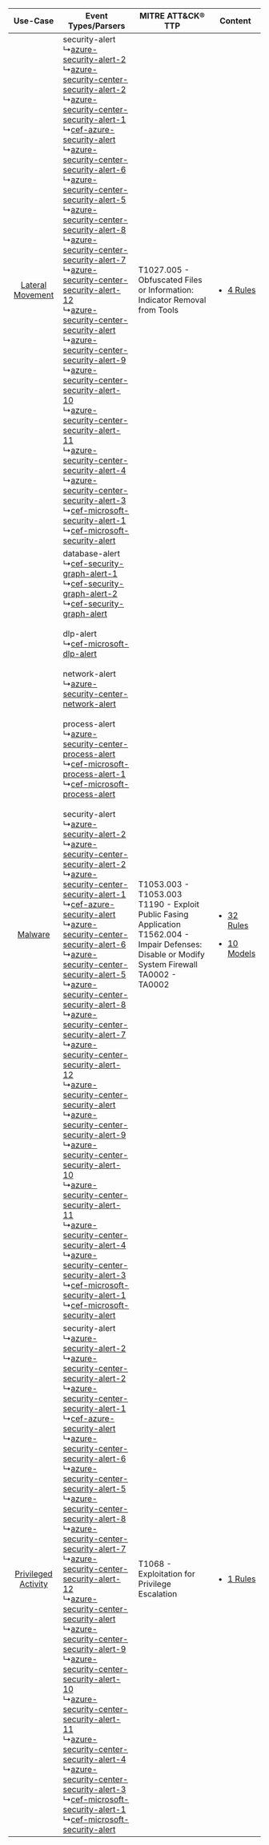 |    Use-Case    | Event Types/Parsers    | MITRE ATT&CK® TTP    | Content    |
|:----:| ---- | ---- | ---- |
|    [Lateral Movement](../../../UseCases/uc_lateral_movement.md)    |  security-alert<br> ↳[azure-security-alert-2](Ps/pC_azuresecurityalert2.md)<br> ↳[azure-security-center-security-alert-2](Ps/pC_azuresecuritycentersecurityalert2.md)<br> ↳[azure-security-center-security-alert-1](Ps/pC_azuresecuritycentersecurityalert1.md)<br> ↳[cef-azure-security-alert](Ps/pC_cefazuresecurityalert.md)<br> ↳[azure-security-center-security-alert-6](Ps/pC_azuresecuritycentersecurityalert6.md)<br> ↳[azure-security-center-security-alert-5](Ps/pC_azuresecuritycentersecurityalert5.md)<br> ↳[azure-security-center-security-alert-8](Ps/pC_azuresecuritycentersecurityalert8.md)<br> ↳[azure-security-center-security-alert-7](Ps/pC_azuresecuritycentersecurityalert7.md)<br> ↳[azure-security-center-security-alert-12](Ps/pC_azuresecuritycentersecurityalert12.md)<br> ↳[azure-security-center-security-alert](Ps/pC_azuresecuritycentersecurityalert.md)<br> ↳[azure-security-center-security-alert-9](Ps/pC_azuresecuritycentersecurityalert9.md)<br> ↳[azure-security-center-security-alert-10](Ps/pC_azuresecuritycentersecurityalert10.md)<br> ↳[azure-security-center-security-alert-11](Ps/pC_azuresecuritycentersecurityalert11.md)<br> ↳[azure-security-center-security-alert-4](Ps/pC_azuresecuritycentersecurityalert4.md)<br> ↳[azure-security-center-security-alert-3](Ps/pC_azuresecuritycentersecurityalert3.md)<br> ↳[cef-microsoft-security-alert-1](Ps/pC_cefmicrosoftsecurityalert1.md)<br> ↳[cef-microsoft-security-alert](Ps/pC_cefmicrosoftsecurityalert.md)<br>    | T1027.005 - Obfuscated Files or Information: Indicator Removal from Tools<br>    | [<ul><li>4 Rules</li></ul>](RM/r_m_microsoft_azure_security_center_Lateral_Movement.md)    |
|    [Malware](../../../UseCases/uc_malware.md)    |  database-alert<br> ↳[cef-security-graph-alert-1](Ps/pC_cefsecuritygraphalert1.md)<br> ↳[cef-security-graph-alert-2](Ps/pC_cefsecuritygraphalert2.md)<br> ↳[cef-security-graph-alert](Ps/pC_cefsecuritygraphalert.md)<br><br> dlp-alert<br> ↳[cef-microsoft-dlp-alert](Ps/pC_cefmicrosoftdlpalert.md)<br><br> network-alert<br> ↳[azure-security-center-network-alert](Ps/pC_azuresecuritycenternetworkalert.md)<br><br> process-alert<br> ↳[azure-security-center-process-alert](Ps/pC_azuresecuritycenterprocessalert.md)<br> ↳[cef-microsoft-process-alert-1](Ps/pC_cefmicrosoftprocessalert1.md)<br> ↳[cef-microsoft-process-alert](Ps/pC_cefmicrosoftprocessalert.md)<br><br> security-alert<br> ↳[azure-security-alert-2](Ps/pC_azuresecurityalert2.md)<br> ↳[azure-security-center-security-alert-2](Ps/pC_azuresecuritycentersecurityalert2.md)<br> ↳[azure-security-center-security-alert-1](Ps/pC_azuresecuritycentersecurityalert1.md)<br> ↳[cef-azure-security-alert](Ps/pC_cefazuresecurityalert.md)<br> ↳[azure-security-center-security-alert-6](Ps/pC_azuresecuritycentersecurityalert6.md)<br> ↳[azure-security-center-security-alert-5](Ps/pC_azuresecuritycentersecurityalert5.md)<br> ↳[azure-security-center-security-alert-8](Ps/pC_azuresecuritycentersecurityalert8.md)<br> ↳[azure-security-center-security-alert-7](Ps/pC_azuresecuritycentersecurityalert7.md)<br> ↳[azure-security-center-security-alert-12](Ps/pC_azuresecuritycentersecurityalert12.md)<br> ↳[azure-security-center-security-alert](Ps/pC_azuresecuritycentersecurityalert.md)<br> ↳[azure-security-center-security-alert-9](Ps/pC_azuresecuritycentersecurityalert9.md)<br> ↳[azure-security-center-security-alert-10](Ps/pC_azuresecuritycentersecurityalert10.md)<br> ↳[azure-security-center-security-alert-11](Ps/pC_azuresecuritycentersecurityalert11.md)<br> ↳[azure-security-center-security-alert-4](Ps/pC_azuresecuritycentersecurityalert4.md)<br> ↳[azure-security-center-security-alert-3](Ps/pC_azuresecuritycentersecurityalert3.md)<br> ↳[cef-microsoft-security-alert-1](Ps/pC_cefmicrosoftsecurityalert1.md)<br> ↳[cef-microsoft-security-alert](Ps/pC_cefmicrosoftsecurityalert.md)<br> | T1053.003 - T1053.003<br>T1190 - Exploit Public Fasing Application<br>T1562.004 - Impair Defenses: Disable or Modify System Firewall<br>TA0002 - TA0002<br> | [<ul><li>32 Rules</li></ul><ul><li>10 Models</li></ul>](RM/r_m_microsoft_azure_security_center_Malware.md) |
| [Privileged Activity](../../../UseCases/uc_privileged_activity.md) |  security-alert<br> ↳[azure-security-alert-2](Ps/pC_azuresecurityalert2.md)<br> ↳[azure-security-center-security-alert-2](Ps/pC_azuresecuritycentersecurityalert2.md)<br> ↳[azure-security-center-security-alert-1](Ps/pC_azuresecuritycentersecurityalert1.md)<br> ↳[cef-azure-security-alert](Ps/pC_cefazuresecurityalert.md)<br> ↳[azure-security-center-security-alert-6](Ps/pC_azuresecuritycentersecurityalert6.md)<br> ↳[azure-security-center-security-alert-5](Ps/pC_azuresecuritycentersecurityalert5.md)<br> ↳[azure-security-center-security-alert-8](Ps/pC_azuresecuritycentersecurityalert8.md)<br> ↳[azure-security-center-security-alert-7](Ps/pC_azuresecuritycentersecurityalert7.md)<br> ↳[azure-security-center-security-alert-12](Ps/pC_azuresecuritycentersecurityalert12.md)<br> ↳[azure-security-center-security-alert](Ps/pC_azuresecuritycentersecurityalert.md)<br> ↳[azure-security-center-security-alert-9](Ps/pC_azuresecuritycentersecurityalert9.md)<br> ↳[azure-security-center-security-alert-10](Ps/pC_azuresecuritycentersecurityalert10.md)<br> ↳[azure-security-center-security-alert-11](Ps/pC_azuresecuritycentersecurityalert11.md)<br> ↳[azure-security-center-security-alert-4](Ps/pC_azuresecuritycentersecurityalert4.md)<br> ↳[azure-security-center-security-alert-3](Ps/pC_azuresecuritycentersecurityalert3.md)<br> ↳[cef-microsoft-security-alert-1](Ps/pC_cefmicrosoftsecurityalert1.md)<br> ↳[cef-microsoft-security-alert](Ps/pC_cefmicrosoftsecurityalert.md)<br>    | T1068 - Exploitation for Privilege Escalation<br>    | [<ul><li>1 Rules</li></ul>](RM/r_m_microsoft_azure_security_center_Privileged_Activity.md)    |